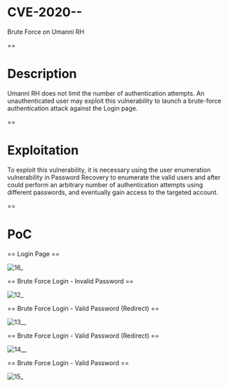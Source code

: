 # CVE-2020--
Brute Force on Umanni RH

==

# Description

Umanni RH does not limit the number of authentication attempts. An unauthenticated user may exploit this vulnerability to launch a brute-force authentication attack against the Login page.

==

# Exploitation

To exploit this vulnerability, it is necessary using the user enumeration vulnerability in Password Recovery to enumerate the valid users and after could perform an arbitrary number of authentication attempts using different passwords, and eventually gain access to the targeted account.

==

# PoC

== Login Page ==

![16_](https://user-images.githubusercontent.com/49153346/87191478-dc188c00-c2ca-11ea-8ce9-b29de08995e1.JPG)

== Brute Force Login - Invalid Password ==

![12_](https://user-images.githubusercontent.com/49153346/87191226-601e4400-c2ca-11ea-9aa6-6e9199191535.jpg)

== Brute Force Login - Valid Password (Redirect) ==

![13__](https://user-images.githubusercontent.com/49153346/87191671-43ced700-c2cb-11ea-8fc8-5225f2648eee.jpg)

== Brute Force Login - Valid Password (Redirect) ==

![14__](https://user-images.githubusercontent.com/49153346/87191234-63b1cb00-c2ca-11ea-8f1d-64c2a5ea1240.jpg)

== Brute Force Login - Valid Password ==

![15_](https://user-images.githubusercontent.com/49153346/87191238-64e2f800-c2ca-11ea-888c-f3966f85a4d2.jpg)
